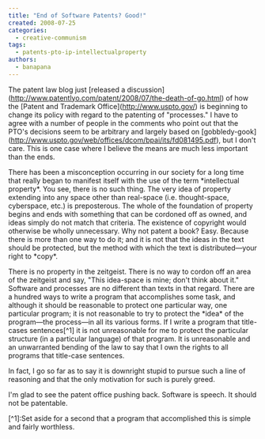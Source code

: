 ```yaml
---
title: "End of Software Patents? Good!"
created: 2008-07-25
categories: 
  - creative-communism
tags: 
  - patents-pto-ip-intellectualproperty
authors: 
  - banapana
---
```


The patent law blog just \[released a discussion\](http://www.patentlyo.com/patent/2008/07/the-death-of-go.html) of how the \[Patent and Trademark Office\](http://www.uspto.gov/) is beginning to change its policy with regard to the patenting of "processes." I have to agree with a number of people in the comments who point out that the PTO's decisions seem to be arbitrary and largely based on \[gobbledy-gook\](http://www.uspto.gov/web/offices/dcom/bpai/its/fd081495.pdf), but I don't care. This is one case where I believe the means are much less important than the ends.

There has been a misconception occurring in our society for a long time that really began to manifest itself with the use of the term \*intellectual property\*. You see, there is no such thing. The very idea of property extending into any space other than real-space (i.e. thought-space, cyberspace, etc.) is preposterous. The whole of the foundation of property begins and ends with something that can be cordoned off as owned, and ideas simply do not match that criteria. The existence of copyright would otherwise be wholly unnecessary. Why not patent a book? Easy. Because there is more than one way to do it; and it is not that the ideas in the text should be protected, but the method with which the text is distributed—your right to \*copy\*.

There is no property in the zeitgeist. There is no way to cordon off an area of the zeitgeist and say, "This idea-space is mine; don't think about it." Software and processes are no different than texts in that regard. There are a hundred ways to write a program that accomplishes some task, and although it should be reasonable to protect one particular way, one particular program; it is not reasonable to try to protect the \*idea\* of the program—the process—in all its various forms. If I write a program that title-cases sentences\[^1\] it is not unreasonable for me to protect the particular structure (in a particular language) of that program. It is unreasonable and an unwarranted bending of the law to say that I own the rights to all programs that title-case sentences.

In fact, I go so far as to say it is downright stupid to pursue such a line of reasoning and that the only motivation for such is purely greed.

I'm glad to see the patent office pushing back. Software is speech. It should not be patentable.

\[^1\]:Set aside for a second that a program that accomplished this is simple and fairly worthless.
